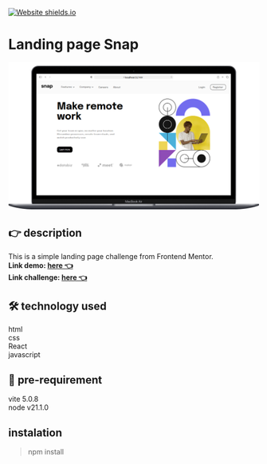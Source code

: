 [![Website shields.io](https://img.shields.io/website-up-down-green-red/http/shields.io.svg)](http://shields.io/)
# Landing page Snap
![alt text](<Screenshot from 2024-05-24 20-58-58.png>)
##  👉 description
This is a simple landing page challenge from Frontend Mentor. <br>
**Link demo: <a href="https://www.frontendmentor.io/challenges/intro-section-with-dropdown-navigation-ryaPetHE5">here 👈</a>** <br>
**Link challenge: <a href="https://www.frontendmentor.io/challenges/intro-section-with-dropdown-navigation-ryaPetHE5" target="_blank">here 👈</a>**

## 🛠️ technology used
html <br>
css <br>
React <br>
javascript <br>

## 👀 pre-requirement
vite 5.0.8 <br>
node v21.1.0 <br>

## instalation
> npm install
